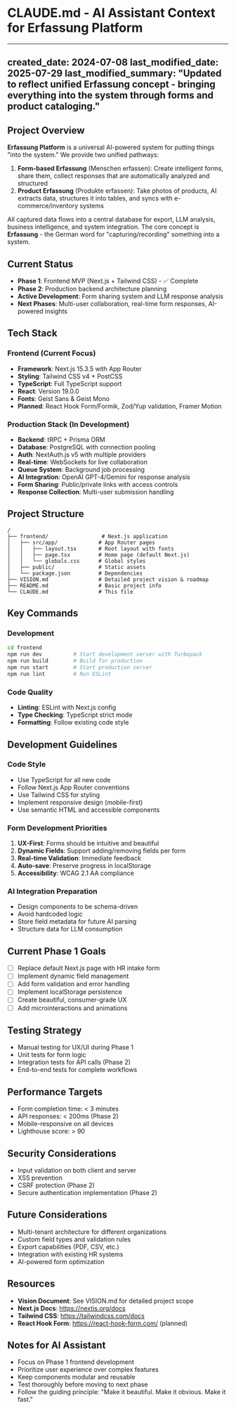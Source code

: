 # CLAUDE.md - AI Assistant Context for Erfassung Platform
---
created_date: 2024-07-08
last_modified_date: 2025-07-29
last_modified_summary: "Updated to reflect unified Erfassung concept - bringing everything into the system through forms and product cataloging."
---

## Project Overview
**Erfassung Platform** is a universal AI-powered system for putting things "into the system." We provide two unified pathways:

1. **Form-based Erfassung** (Menschen erfassen): Create intelligent forms, share them, collect responses that are automatically analyzed and structured
2. **Product Erfassung** (Produkte erfassen): Take photos of products, AI extracts data, structures it into tables, and syncs with e-commerce/inventory systems

All captured data flows into a central database for export, LLM analysis, business intelligence, and system integration. The core concept is **Erfassung** - the German word for "capturing/recording" something into a system.

## Current Status
- **Phase 1**: Frontend MVP (Next.js + Tailwind CSS) - ✅ Complete
- **Phase 2**: Production backend architecture planning
- **Active Development**: Form sharing system and LLM response analysis
- **Next Phases**: Multi-user collaboration, real-time form responses, AI-powered insights

## Tech Stack

### Frontend (Current Focus)
- **Framework**: Next.js 15.3.5 with App Router
- **Styling**: Tailwind CSS v4 + PostCSS
- **TypeScript**: Full TypeScript support
- **React**: Version 19.0.0
- **Fonts**: Geist Sans & Geist Mono
- **Planned**: React Hook Form/Formik, Zod/Yup validation, Framer Motion

### Production Stack (In Development)
- **Backend**: tRPC + Prisma ORM
- **Database**: PostgreSQL with connection pooling
- **Auth**: NextAuth.js v5 with multiple providers
- **Real-time**: WebSockets for live collaboration
- **Queue System**: Background job processing
- **AI Integration**: OpenAI GPT-4/Gemini for response analysis
- **Form Sharing**: Public/private links with access controls
- **Response Collection**: Multi-user submission handling

## Project Structure
```
/
├── frontend/                 # Next.js application
│   ├── src/app/             # App Router pages
│   │   ├── layout.tsx       # Root layout with fonts
│   │   ├── page.tsx         # Home page (default Next.js)
│   │   └── globals.css      # Global styles
│   ├── public/              # Static assets
│   └── package.json         # Dependencies
├── VISION.md                # Detailed project vision & roadmap
├── README.md                # Basic project info
└── CLAUDE.md                # This file
```

## Key Commands

### Development
```bash
cd frontend
npm run dev          # Start development server with Turbopack
npm run build        # Build for production
npm run start        # Start production server
npm run lint         # Run ESLint
```

### Code Quality
- **Linting**: ESLint with Next.js config
- **Type Checking**: TypeScript strict mode
- **Formatting**: Follow existing code style

## Development Guidelines

### Code Style
- Use TypeScript for all new code
- Follow Next.js App Router conventions
- Use Tailwind CSS for styling
- Implement responsive design (mobile-first)
- Use semantic HTML and accessible components

### Form Development Priorities
1. **UX-First**: Forms should be intuitive and beautiful
2. **Dynamic Fields**: Support adding/removing fields per form
3. **Real-time Validation**: Immediate feedback
4. **Auto-save**: Preserve progress in localStorage
5. **Accessibility**: WCAG 2.1 AA compliance

### AI Integration Preparation
- Design components to be schema-driven
- Avoid hardcoded logic
- Store field metadata for future AI parsing
- Structure data for LLM consumption

## Current Phase 1 Goals
- [ ] Replace default Next.js page with HR intake form
- [ ] Implement dynamic field management
- [ ] Add form validation and error handling
- [ ] Implement localStorage persistence
- [ ] Create beautiful, consumer-grade UX
- [ ] Add microinteractions and animations

## Testing Strategy
- Manual testing for UX/UI during Phase 1
- Unit tests for form logic
- Integration tests for API calls (Phase 2)
- End-to-end tests for complete workflows

## Performance Targets
- Form completion time: < 3 minutes
- API responses: < 200ms (Phase 2)
- Mobile-responsive on all devices
- Lighthouse score: > 90

## Security Considerations
- Input validation on both client and server
- XSS prevention
- CSRF protection (Phase 2)
- Secure authentication implementation (Phase 2)

## Future Considerations
- Multi-tenant architecture for different organizations
- Custom field types and validation rules
- Export capabilities (PDF, CSV, etc.)
- Integration with existing HR systems
- AI-powered form optimization

## Resources
- **Vision Document**: See VISION.md for detailed project scope
- **Next.js Docs**: https://nextjs.org/docs
- **Tailwind CSS**: https://tailwindcss.com/docs
- **React Hook Form**: https://react-hook-form.com/ (planned)

## Notes for AI Assistant
- Focus on Phase 1 frontend development
- Prioritize user experience over complex features
- Keep components modular and reusable
- Test thoroughly before moving to next phase
- Follow the guiding principle: "Make it beautiful. Make it obvious. Make it fast."